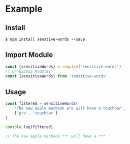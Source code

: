 # Example

## Install
```shell
$ npm install senstive-words --save
```

## Import Module
```javascript
const {sensitiveWords} = require('sensitive-words')
// Or ES2015 Modules
const {sensitiveWords} from 'sensitive-words'
```

## Usage
```javascript
const filtered = sensitiveWords(
    'The new apple macbook pro will have a touchbar',
    ['pro', 'touchbar']
)

console.log(filtered)

// The new apple macbook *** will have a ***
```